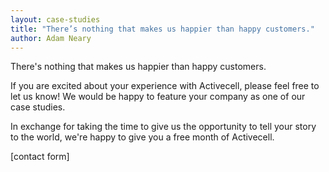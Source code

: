 ```yaml
---
layout: case-studies
title: "There’s nothing that makes us happier than happy customers."
author: Adam Neary
---
```


There's nothing that makes us happier than happy customers.

If you are excited about your experience with Activecell, please feel free to let us know! We would be happy to feature your company as one of our case studies.

In exchange for taking the time to give us the opportunity to tell your story to the world, we're happy to give you a free month of Activecell.

[contact form]